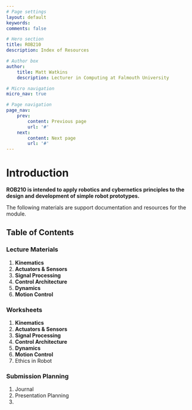 ```yaml
---
# Page settings
layout: default
keywords:
comments: false

# Hero section
title: ROB210
description: Index of Resources

# Author box
author:
    title: Matt Watkins
    description: Lecturer in Computing at Falmouth University

# Micro navigation
micro_nav: true

# Page navigation
page_nav:
    prev:
        content: Previous page
        url: '#'
    next:
        content: Next page
        url: '#'
---
```


# Introduction

**ROB210 is intended to apply robotics and cybernetics principles to the design and development of simple robot prototypes.**

The following materials are support documentation and resources for the module.

## Table of Contents

### Lecture Materials
 1. **Kinematics**
 2. **Actuators & Sensors**
 3. **Signal Processing**
 4. **Control Architecture**
 5. **Dynamics**
 6. **Motion Control**
 

### Worksheets
1. **Kinematics**
 2. **Actuators & Sensors**
 3. **Signal Processing**
 4. **Control Architecture**
 5. **Dynamics**
 6. **Motion Control**
 7. Ethics in Robot

### Submission Planning
 1. Journal
 2. Presentation Planning
 3. 
<!--stackedit_data:
eyJoaXN0b3J5IjpbMTE2NTExMjQ2NCwtMTgyNzQ1MTQ0Ml19
-->
